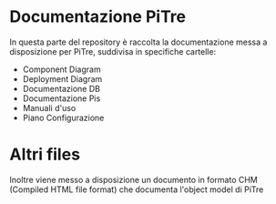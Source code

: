 # Documentazione PiTre

In questa parte del repository è raccolta la documentazione messa a disposizione per PiTre, suddivisa in specifiche cartelle: 

* Component Diagram
* Deployment Diagram
* Documentazione DB
* Documentazione Pis
* Manuali d'uso 
* Piano Configurazione

# Altri files
Inoltre viene messo a disposizione un documento in formato CHM (Compiled HTML file format) che documenta l'object model di PiTre
